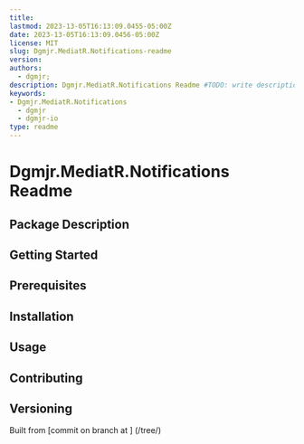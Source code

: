 ```yaml
---
title:
lastmod: 2023-13-05T16:13:09.0455-05:00Z
date: 2023-13-05T16:13:09.0456-05:00Z
license: MIT
slug: Dgmjr.MediatR.Notifications-readme
version:
authors:
  - dgmjr;
description: Dgmjr.MediatR.Notifications Readme #TODO: write description for Dgmjr.MediatR.Notifications Readme
keywords:
- Dgmjr.MediatR.Notifications
  - dgmjr
  - dgmjr-io
type: readme
---
```

# Dgmjr.MediatR.Notifications Readme
<!-- TODO: Write the contents of the Dgmjr.MediatR.Notifications Readme file -->
## Package Description
## Getting Started
## Prerequisites
## Installation
## Usage
## Contributing
## Versioning
Built from [commit  on branch  at ]
(/tree/)
